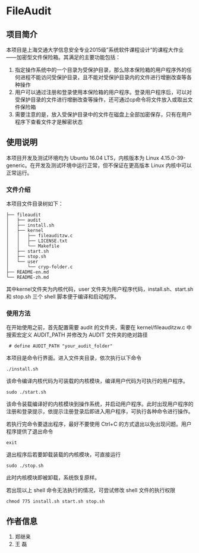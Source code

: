 # FileAudit

## 项目简介

本项目是上海交通大学信息安全专业2015级”系统软件课程设计“的课程大作业——加密型文件保险箱。其满足的主要功能包括：

1. 指定操作系统中的一个目录为受保护目录，那么除本保险箱的用户程序外的任何进程不能访问受保护目录，且不能对受保护目录内的文件进行增删改查等各种操作
2. 用户可以通过注册和登录使用本保险箱的用户程序。登录用户程序后，可以对受保护目录的文件进行增删改查等操作，还可通过cp命令将文件放入或取出文件保险箱
3. 需要注意的是，放入受保护目录中的文件在磁盘上全部加密保存，只有在用户程序下查看文件才是解密状态

## 使用说明

本项目开发及测试环境均为 Ubuntu 16.04 LTS，内核版本为 Linux 4.15.0-39-generic。在开发及测试环境中运行正常，但不保证在更高版本 Linux 内核中可以正常运行。

### 文件介绍

本项目文件目录树如下：
```
├── fileaudit
│   ├── audit
│   ├── install.sh
│   ├── kernel
│   │   ├── fileauditzw.c
│   │   ├── LICENSE.txt
│   │   └── Makefile
│   ├── start.sh
│   ├── stop.sh
│   └── user
│       └── cryp-folder.c
├── README-en.md
└── README-zh.md
```
其中kernel文件夹为内核代码，user 文件夹为用户程序代码，install.sh、start.sh 和 stop.sh 三个 shell 脚本便于编译和启动程序。

### 使用方法

在开始使用之前，首先配置需要 audit 的文件夹，需要在 kernel/fileauditzw.c 中搜索宏定义 AUDIT_PATH 并修改为 AUDIT 文件夹的绝对路径

```shell
 # define AUDIT_PATH "your_audit_folder"
```

本项目是命令行界面。进入文件夹目录，依次执行以下命令

```shell
./install.sh
```

该命令编译内核代码为可装载的内核模块，编译用户代码为可执行的用户程序。

```shell
sudo ./start.sh
```

该命令装载编译好的内核模块到操作系统，并启动用户程序。此时出现用户程序的注册和登录提示，依提示注册登录后即进入用户程序，可执行各种命令进行操作。

若执行完命令要退出程序，最好不要使用 Ctrl+C 的方式退出以免出现问题。用户程序提供了退出命令

```shell
exit
```

退出程序后若要卸载装载的内核模块，可直接运行

```shell
sudo ./stop.sh
```

此时内核模块即被卸载，系统恢复原样。

若出现以上 shell 命令无法执行的情况，可尝试修改 shell 文件的执行权限

```shell
chmod 775 install.sh start.sh stop.sh
```

## 作者信息

1. 郑继来 	
2. 王  磊
